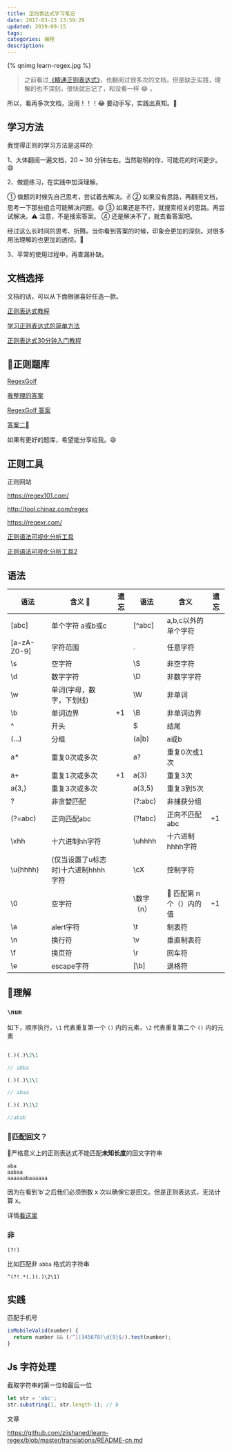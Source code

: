 ```yaml
---
title: 正则表达式学习笔记
date: 2017-03-23 13:59:29
updated: 2019-09-15
tags:
categories: 编程
description: 
---
```


{% qnimg learn-regex.jpg %}

> 之前看过[《精通正则表达式》](https://book.douban.com/subject/2154713/)，也翻阅过很多次的文档，但是缺乏实践，理解的也不深刻，很快就忘记了，和没看一样 😂 。

所以，看再多次文档，没用！！！😂 要动手写，实践出真知。💪

## 学习方法

我觉得正则的学习方法是这样的:

1、大体翻阅一遍文档，20 ~ 30 分钟左右。当然聪明的你，可能花的时间更少。😄

2、做题练习，在实践中加深理解。

  ① 做题的时候先自己思考，尝试着去解决。✌️
  ② 如果没有思路，再翻阅文档，思考一下那些组合可能解决问题。😄
  ③ 如果还是不行，就搜索相关的思路。再尝试解决。⚠️ 注意，不是搜索答案。
  ④ 还是解决不了，就去看答案吧。
    
  经过这么长时间的思考、折腾。当你看到答案的时候，印象会更加的深刻。对很多用法理解的也更加的透彻。💯

3、平常的使用过程中，再查漏补缺。

## 文档选择

文档的话，可以从下面根据喜好任选一款。

[正则表达式教程](http://www.runoob.com/regexp/regexp-syntax.html)

[学习正则表达式的简单方法](https://github.com/ziishaned/learn-regex/)

[正则表达式30分钟入门教程](http://deerchao.net/tutorials/regex/regex.htm)

## 正则题库

[RegexGolf](https://alf.nu/RegexGolf)

[我整理的答案](https://github.com/Youthink/Regex-Golf-Answer)

[RegexGolf 答案](https://gist.github.com/jonathanmorley/8058871)

[答案二](https://blog.csdn.net/NJYR21/article/details/79600217)

如果有更好的题库，希望能分享给我。😄

## 正则工具

正则网站

https://regex101.com/

http://tool.chinaz.com/regex

https://regexr.com/

[正则语法可视化分析工具](https://regexper.com/)

[正则语法可视化分析工具2](http://zhoushengfe.com/rline.html)

## 语法

语法  | 含义 |遗忘|语法|含义|遗忘
-----|------|---|---|---|---
[abc]|单个字符 a或b或c||[^abc]| a,b,c以外的单个字符
[a-zA-Z0-9]| 字符范围||.| 任意字符
\s|空字符||\S|非空字符
\d|数字字符||\D|非数字字符
\w|单词(字母，数字，下划线)||\W|非单词
\b|单词边界|+1|\B|非单词边界
^|开头||$|结尾
(...)|分组||(a\|b)|a或b
a*|重复0次或多次||a?|重复0次或1次
a+|重复1次或多次|+1|a{3}|重复3次
a{3,}|重复3次或多次||a{3,5}|重复3到5次
?|非贪婪匹配||(?:abc)|非捕获分组
(?=abc)|正向匹配abc||(?!abc)|正向不匹配abc| +1
\xhh|十六进制hh字符||\uhhhh|十六进制hhhh字符
\u{hhhh}|(仅当设置了u标志时)十六进制hhhh字符||\cX|控制字符
\0|空字符||\数字（n）| 匹配第 n 个（）内的值| +1
\a|alert字符||\t|制表符
\n|换行符||\v|垂直制表符
\f|换页符||\r|回车符
\e|escape字符||[\b]|退格符


## 理解

### `\num`

如下，顺序执行，`\1` 代表重复第一个 `()` 内的元素，`\2` 代表重复第二个 `()` 内的元素

```js

(.)(.)\2\1

// abba

(.)(.)\1\1

// abaa

(.)(.)\1\2

//abab
```

### 匹配回文？

严格意义上的正则表达式不能匹配**未知长度**的回文字符串

```
aba
aabaa
aaaaaabaaaaaa
```

因为在看到'b'之后我们必须倒数 x 次以确保它是回文。但是正则表达式，无法计算 x。

详情[看这里](https://stackoverflow.com/questions/233243/how-to-check-that-a-string-is-a-palindrome-using-regular-expressions)

### 非

`(?!)`

比如匹配非 `abba` 格式的字符串

`^(?!.*(.)(.)\2\1)`


## 实践

匹配手机号

```js
isMobileValid(number) {
  return number && (/^1[345678]\d{9}$/).test(number);
}
```

## Js 字符处理

截取字符串的第一位和最后一位

```js
let str = 'abc';
str.substring(1, str.length-1); // b
```

文章

https://github.com/ziishaned/learn-regex/blob/master/translations/README-cn.md
